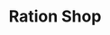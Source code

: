 ---
title: "Ration Shop"
url: /thamarakulam/ration-shop-choonad-thamarakulam-rd/
shop: convenience
---